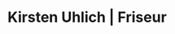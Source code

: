 ---
title: "Kirsten Uhlich | Friseur"
url: /bad-salzschlirf/kirsten-uhlich-friseur/
shop: Friseur
---